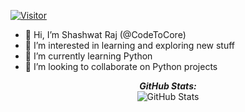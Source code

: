 [![Visitor](https://visitor-badge.laobi.icu/badge?page_id=CodeToCore.CodeToCore)](https://github.com/CodeToCore) 

- 👋 Hi, I’m Shashwat Raj (@CodeToCore)
- 👀 I’m interested in learning and exploring new stuff
- 🌱 I’m currently learning Python
- 💞️ I’m looking to collaborate on Python projects

<p align="center">
<b><em>GitHub Stats:</em></b> <br/>
    <img src="https://github-readme-streak-stats.herokuapp.com/?user=CodeToCore" alt="GitHub Stats" /> <br/><br/>
</p>

<!---
CodeToCore/CodeToCore is a ✨ special ✨ repository because its `README.md` (this file) appears on your GitHub profile.
You can click the Preview link to take a look at your changes.
--->
